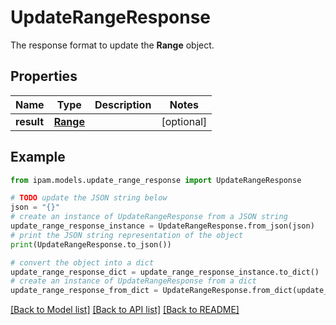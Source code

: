 # UpdateRangeResponse

The response format to update the __Range__ object.

## Properties

Name | Type | Description | Notes
------------ | ------------- | ------------- | -------------
**result** | [**Range**](Range.md) |  | [optional] 

## Example

```python
from ipam.models.update_range_response import UpdateRangeResponse

# TODO update the JSON string below
json = "{}"
# create an instance of UpdateRangeResponse from a JSON string
update_range_response_instance = UpdateRangeResponse.from_json(json)
# print the JSON string representation of the object
print(UpdateRangeResponse.to_json())

# convert the object into a dict
update_range_response_dict = update_range_response_instance.to_dict()
# create an instance of UpdateRangeResponse from a dict
update_range_response_from_dict = UpdateRangeResponse.from_dict(update_range_response_dict)
```
[[Back to Model list]](../README.md#documentation-for-models) [[Back to API list]](../README.md#documentation-for-api-endpoints) [[Back to README]](../README.md)


